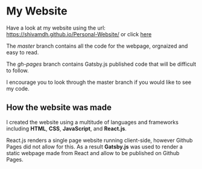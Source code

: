 # My Website

Have a look at my website using the url: https://shivamdh.github.io/Personal-Website/
or click [here](https://shivamdh.github.io/Personal-Website/)

The *master* branch contains all the code for the webpage, orgnaized and easy to read.

The *gh-pages* branch contains Gatsby.js published code that will be difficult to follow.

I encourage you to look through the master branch if you would like to see my code.

## How the website was made
I created the website using a multitude of languages and frameworks including **HTML**, **CSS**, **JavaScript**, and **React.js**.

React.js renders a single page website running client-side, however Github Pages did not allow for this.
As a result **Gatsby.js** was used to render a static webpage made from React and allow to be published on Github Pages.